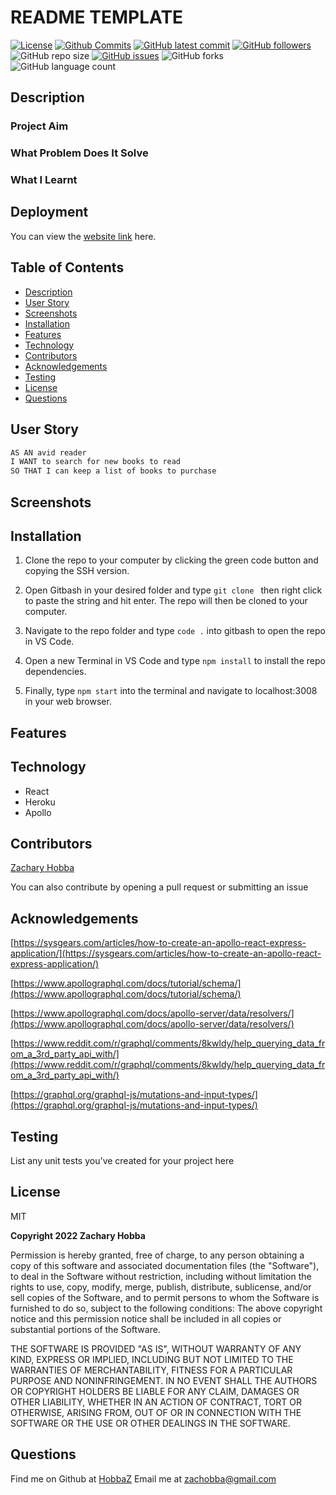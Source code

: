 # README TEMPLATE

[![License](https://img.shields.io/badge/License-MIT-blue.svg)](https://choosealicense.com/licenses/mit/)
[![Github Commits](https://img.shields.io/github/commit-activity/w/HobbaZ/book-searcher)](https://github.com/HobbaZ/book-searcher/commits)
[![GitHub latest commit](https://img.shields.io/github/last-commit/HobbaZ/book-searcher)](https://github.com/HobbaZ/book-searcher/branches)
[![GitHub followers](https://img.shields.io/github/followers/HobbaZ.svg)]()
![GitHub repo size](https://img.shields.io/github/repo-size/HobbaZ/book-searcher)
[![GitHub issues](https://img.shields.io/github/issues/HobbaZ/book-searcher)](https://img.shields.io/github/issues/HobbaZ/book-searcher)
![GitHub forks](https://img.shields.io/github/forks/HobbaZ/book-searcher)
![GitHub language count](https://img.shields.io/github/languages/count/HobbaZ/book-searcher)

## Description
### Project Aim ###

### What Problem Does It Solve ###

### What I Learnt ###


## Deployment
You can view the [website link](https://github.com/HobbaZ/book-searcher) here. 


## Table of Contents
- [Description](#description)
- [User Story](#user-story)
- [Screenshots](#screenshots)
- [Installation](#installation)
- [Features](#features)
- [Technology](#technology)
- [Contributors](#contributors)
- [Acknowledgements](#acknowledgements)
- [Testing](#testing)
- [License](#license)
- [Questions](#questions)

## User Story
```md
AS AN avid reader
I WANT to search for new books to read
SO THAT I can keep a list of books to purchase
```

## Screenshots

## Installation
1. Clone the repo to your computer by clicking the green code button and copying the SSH version.

2. Open Gitbash in your desired folder and type ```git clone ``` then right click to paste the string and hit enter. The repo will then be cloned to your computer.

3. Navigate to the repo folder and type ```code .``` into gitbash to open the repo in VS Code.

4. Open a new Terminal in VS Code and type ```npm install``` to install the repo dependencies.

5. Finally, type ```npm start``` into the terminal and navigate to localhost:3008 in your web browser.

## Features

## Technology
- React
- Heroku
- Apollo

## Contributors
[Zachary Hobba](https://github.com/HobbaZ)

You can also contribute by opening a pull request or submitting an issue

## Acknowledgements
[https://sysgears.com/articles/how-to-create-an-apollo-react-express-application/](https://sysgears.com/articles/how-to-create-an-apollo-react-express-application/)

[https://www.apollographql.com/docs/tutorial/schema/](https://www.apollographql.com/docs/tutorial/schema/)

[https://www.apollographql.com/docs/apollo-server/data/resolvers/](https://www.apollographql.com/docs/apollo-server/data/resolvers/)

[https://www.reddit.com/r/graphql/comments/8kwldy/help_querying_data_from_a_3rd_party_api_with/](https://www.reddit.com/r/graphql/comments/8kwldy/help_querying_data_from_a_3rd_party_api_with/)

[https://graphql.org/graphql-js/mutations-and-input-types/](https://graphql.org/graphql-js/mutations-and-input-types/)

## Testing
List any unit tests you've created for your project here

## License

MIT

**Copyright 2022 Zachary Hobba**

Permission is hereby granted, free of charge, to any person obtaining a copy of this software and associated documentation files (the "Software"), to deal in the Software without restriction, including without limitation the rights to use, copy, modify, merge, publish, distribute, sublicense, and/or sell copies of the Software, and to permit persons to whom the Software is furnished to do so, subject to the following conditions:
The above copyright notice and this permission notice shall be included in all copies or substantial portions of the Software.
    
THE SOFTWARE IS PROVIDED "AS IS", WITHOUT WARRANTY OF ANY KIND, EXPRESS OR IMPLIED, INCLUDING BUT NOT LIMITED TO THE WARRANTIES OF MERCHANTABILITY, FITNESS FOR A PARTICULAR PURPOSE AND NONINFRINGEMENT. IN NO EVENT SHALL THE AUTHORS OR COPYRIGHT HOLDERS BE LIABLE FOR ANY CLAIM, DAMAGES OR OTHER LIABILITY, WHETHER IN AN ACTION OF CONTRACT, TORT OR OTHERWISE, ARISING FROM, OUT OF OR IN CONNECTION WITH THE SOFTWARE OR THE USE OR OTHER DEALINGS IN THE SOFTWARE.

## Questions

Find me on Github at [HobbaZ](https://github.com/HobbaZ)
Email me at [zachobba@gmail.com](zachobba@gmail.com)